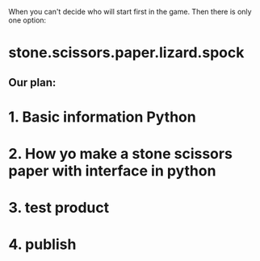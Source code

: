 When you can't decide who will start first in the game. Then there is only one option: 
# stone.scissors.paper.lizard.spock

## Our plan: 

# 1. Basic information Python

# 2. How yo make a stone scissors paper with interface in python

# 3. test product

# 4. publish 
